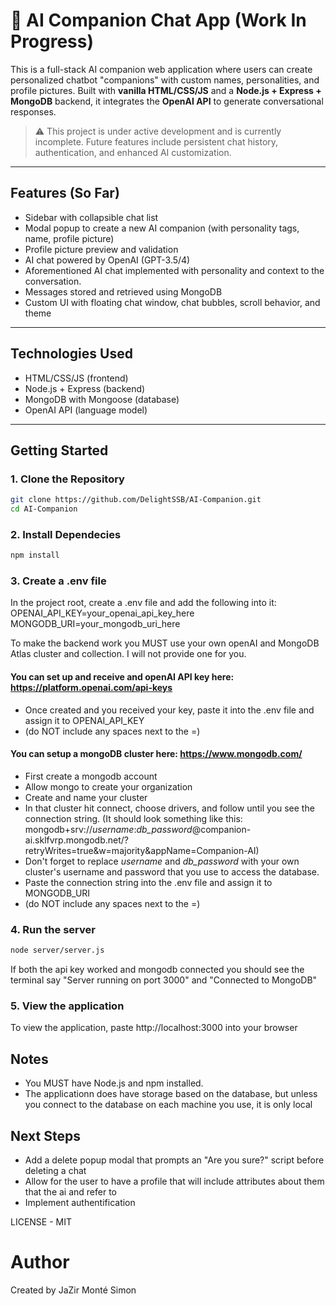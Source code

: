 # 💬 AI Companion Chat App (Work In Progress)

This is a full-stack AI companion web application where users can create personalized chatbot "companions" with custom names, personalities, and profile pictures. Built with **vanilla HTML/CSS/JS** and a **Node.js + Express + MongoDB** backend, it integrates the **OpenAI API** to generate conversational responses.

> ⚠️ This project is under active development and is currently incomplete. Future features include persistent chat history, authentication, and enhanced AI customization.

---

## Features (So Far)
- Sidebar with collapsible chat list
- Modal popup to create a new AI companion (with personality tags, name, profile picture)
- Profile picture preview and validation
- AI chat powered by OpenAI (GPT-3.5/4)
- Aforementioned AI chat implemented with personality and context to the conversation.
- Messages stored and retrieved using MongoDB
- Custom UI with floating chat window, chat bubbles, scroll behavior, and theme

---

## Technologies Used
- HTML/CSS/JS (frontend)
- Node.js + Express (backend)
- MongoDB with Mongoose (database)
- OpenAI API (language model)

---

## Getting Started

### 1. Clone the Repository
```bash
git clone https://github.com/DelightSSB/AI-Companion.git
cd AI-Companion
```

### 2. Install Dependecies
```bash
npm install
```

### 3. Create a .env file
In the project root, create a .env file and add the following into it:
OPENAI_API_KEY=your_openai_api_key_here
MONGODB_URI=your_mongodb_uri_here

To make the backend work you MUST use your own openAI and MongoDB Atlas cluster and collection. I will not provide one for you.
#### You can set up and receive and openAI API key here: https://platform.openai.com/api-keys
- Once created and you received your key, paste it into the .env file and assign it to OPENAI_API_KEY
- (do NOT include any spaces next to the =)

#### You can setup a mongoDB cluster here: https://www.mongodb.com/
- First create a mongodb account
- Allow mongo to create your organization
- Create and name your cluster
- In that cluster hit connect, choose drivers, and follow until you see the connection string. (It should look something like this: mongodb+srv://*username*:*db_password*@companion-ai.sklfvrp.mongodb.net/?retryWrites=true&w=majority&appName=Companion-AI)
- Don't forget to replace *username* and *db_password* with your own cluster's username and password that you use to access the database.
- Paste the connection string into the .env file and assign it to MONGODB_URI
- (do NOT include any spaces next to the =)

  
### 4. Run the server
```bash
node server/server.js
```
If both the api key worked and mongodb connected you should see the terminal say "Server running on port 3000" and "Connected to MongoDB"

### 5. View the application
To view the application, paste http://localhost:3000 into your browser

## Notes
- You MUST have Node.js and npm installed.
- The applicationn does have storage based on the database, but unless you connect to the database on each machine you use, it is only local

## Next Steps
- Add a delete popup modal that prompts an "Are you sure?" script before deleting a chat
- Allow for the user to have a profile that will include attributes about them that the ai and refer to
- Implement authentification


LICENSE - MIT

# Author
Created by JaZir Monté Simon

